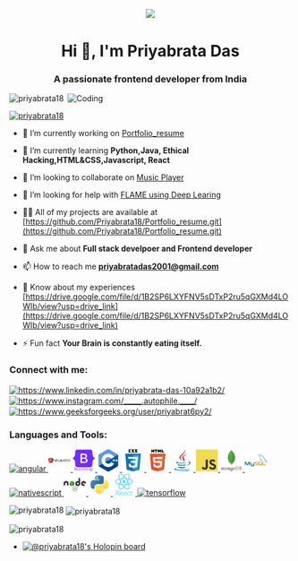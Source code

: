<p align="center">
<!--   <a href="https://github.com/DenverCoder1/readme-typing-svg"> -->
    <img src="https://readme-typing-svg.herokuapp.com?color=E22FE4&width=380&height=28&lines=Hi👋+I'm+Priyabrata+Das..;Developer+Student+Data Analystics;Open-Source+ Web Development Enthusiast..;Learning+In+Public..;Empowering+Others;Nice+To+Meet+You+....&center=true"></a></p>
    
<h1 align="center">Hi 👋, I'm Priyabrata Das</h1>
<h3 align="center">A passionate frontend developer from India</h3>
<img align="right" alt="Coding" width="400" src="https://media.licdn.com/dms/image/D5612AQGOmwfIE5mlWA/article-cover_image-shrink_720_1280/0/1674617947228?e=2147483647&v=beta&t=FTU_isQ6VYfV5D_ueFHPWvT8ZqgDeJG3yr8Mi8lpfk0">

<p align="left"> <img src="https://komarev.com/ghpvc/?username=priyabrata18&label=Profile%20views&color=0e75b6&style=flat" alt="priyabrata18" /> </p>

<p align="left"> <a href="https://github.com/ryo-ma/github-profile-trophy"><img src="https://github-profile-trophy.vercel.app/?username=priyabrata18" alt="priyabrata18" /></a> </p>

- 🔭 I’m currently working on [Portfolio_resume](https://github.com/Priyabrata18/Portfolio_resume.git)

- 🌱 I’m currently learning **Python,Java, Ethical Hacking,HTML&CSS,Javascript, React**

- 👯 I’m looking to collaborate on [Music Player](https://github.com/Priyabrata18/Music-Player.git)

- 🤝 I’m looking for help with [FLAME using Deep Learing](https://github.com/Priyabrata18/FLAME.git)

- 👨‍💻 All of my projects are available at [https://github.com/Priyabrata18/Portfolio_resume.git](https://github.com/Priyabrata18/Portfolio_resume.git)

- 💬 Ask me about **Full stack develpoer and Frontend developer**

- 📫 How to reach me **priyabratadas2001@gmail.com**

- 📄 Know about my experiences [https://drive.google.com/file/d/1B2SP6LXYFNV5sDTxP2ru5qGXMd4LOWIb/view?usp=drive_link](https://drive.google.com/file/d/1B2SP6LXYFNV5sDTxP2ru5qGXMd4LOWIb/view?usp=drive_link)

- ⚡ Fun fact **Your Brain is constantly eating itself.**

<h3 align="left">Connect with me:</h3>
<p align="left">
<a href="https://linkedin.com/in/https://www.linkedin.com/in/priyabrata-das-10a92a1b2/" target="blank"><img align="center" src="https://raw.githubusercontent.com/rahuldkjain/github-profile-readme-generator/master/src/images/icons/Social/linked-in-alt.svg" alt="https://www.linkedin.com/in/priyabrata-das-10a92a1b2/" height="30" width="40" /></a>
<a href="https://instagram.com/https://www.instagram.com/_____.autophile.____/" target="blank"><img align="center" src="https://raw.githubusercontent.com/rahuldkjain/github-profile-readme-generator/master/src/images/icons/Social/instagram.svg" alt="https://www.instagram.com/_____.autophile.____/" height="30" width="40" /></a>
<a href="https://auth.geeksforgeeks.org/user/https://www.geeksforgeeks.org/user/priyabrat6py2/" target="blank"><img align="center" src="https://raw.githubusercontent.com/rahuldkjain/github-profile-readme-generator/master/src/images/icons/Social/geeks-for-geeks.svg" alt="https://www.geeksforgeeks.org/user/priyabrat6py2/" height="30" width="40" /></a>
</p>

<h3 align="left">Languages and Tools:</h3>
<p align="left"> <a href="https://angular.io" target="_blank" rel="noreferrer"> <img src="https://angular.io/assets/images/logos/angular/angular.svg" alt="angular" width="40" height="40"/> </a> <a href="https://angular.io" target="_blank" rel="noreferrer"> <img src="https://raw.githubusercontent.com/devicons/devicon/master/icons/angularjs/angularjs-original-wordmark.svg" alt="angularjs" width="40" height="40"/> </a> <a href="https://getbootstrap.com" target="_blank" rel="noreferrer"> <img src="https://raw.githubusercontent.com/devicons/devicon/master/icons/bootstrap/bootstrap-plain-wordmark.svg" alt="bootstrap" width="40" height="40"/> </a> <a href="https://www.w3schools.com/cpp/" target="_blank" rel="noreferrer"> <img src="https://raw.githubusercontent.com/devicons/devicon/master/icons/cplusplus/cplusplus-original.svg" alt="cplusplus" width="40" height="40"/> </a> <a href="https://www.w3schools.com/css/" target="_blank" rel="noreferrer"> <img src="https://raw.githubusercontent.com/devicons/devicon/master/icons/css3/css3-original-wordmark.svg" alt="css3" width="40" height="40"/> </a> <a href="https://www.w3.org/html/" target="_blank" rel="noreferrer"> <img src="https://raw.githubusercontent.com/devicons/devicon/master/icons/html5/html5-original-wordmark.svg" alt="html5" width="40" height="40"/> </a> <a href="https://www.java.com" target="_blank" rel="noreferrer"> <img src="https://raw.githubusercontent.com/devicons/devicon/master/icons/java/java-original.svg" alt="java" width="40" height="40"/> </a> <a href="https://developer.mozilla.org/en-US/docs/Web/JavaScript" target="_blank" rel="noreferrer"> <img src="https://raw.githubusercontent.com/devicons/devicon/master/icons/javascript/javascript-original.svg" alt="javascript" width="40" height="40"/> </a> <a href="https://www.mongodb.com/" target="_blank" rel="noreferrer"> <img src="https://raw.githubusercontent.com/devicons/devicon/master/icons/mongodb/mongodb-original-wordmark.svg" alt="mongodb" width="40" height="40"/> </a> <a href="https://www.mysql.com/" target="_blank" rel="noreferrer"> <img src="https://raw.githubusercontent.com/devicons/devicon/master/icons/mysql/mysql-original-wordmark.svg" alt="mysql" width="40" height="40"/> </a> <a href="https://nativescript.org/" target="_blank" rel="noreferrer"> <img src="https://raw.githubusercontent.com/detain/svg-logos/780f25886640cef088af994181646db2f6b1a3f8/svg/nativescript.svg" alt="nativescript" width="40" height="40"/> </a> <a href="https://nodejs.org" target="_blank" rel="noreferrer"> <img src="https://raw.githubusercontent.com/devicons/devicon/master/icons/nodejs/nodejs-original-wordmark.svg" alt="nodejs" width="40" height="40"/> </a> <a href="https://www.python.org" target="_blank" rel="noreferrer"> <img src="https://raw.githubusercontent.com/devicons/devicon/master/icons/python/python-original.svg" alt="python" width="40" height="40"/> </a> <a href="https://reactjs.org/" target="_blank" rel="noreferrer"> <img src="https://raw.githubusercontent.com/devicons/devicon/master/icons/react/react-original-wordmark.svg" alt="react" width="40" height="40"/> </a> <a href="https://www.tensorflow.org" target="_blank" rel="noreferrer"> <img src="https://www.vectorlogo.zone/logos/tensorflow/tensorflow-icon.svg" alt="tensorflow" width="40" height="40"/> </a> </p>

<p><img align="left" src="https://github-readme-stats.vercel.app/api/top-langs?username=priyabrata18&show_icons=true&locale=en&layout=compact" alt="priyabrata18" /></p>

<p>&nbsp;<img align="center" src="https://github-readme-stats.vercel.app/api?username=priyabrata18&show_icons=true&locale=en" alt="priyabrata18" /></p>

<p><img align="center" src="https://github-readme-streak-stats.herokuapp.com/?user=priyabrata18&" alt="priyabrata18" /></p>

- [![@priyabrata18's Holopin board](https://holopin.me/priyabrata18)](https://holopin.io/@priyabrata18)

<!---
Priyabrata18/Priyabrata18 is a ✨ special ✨ repository because its `README.md` (this file) appears on your GitHub profile.
You can click the Preview link to take a look at your changes.
--->
